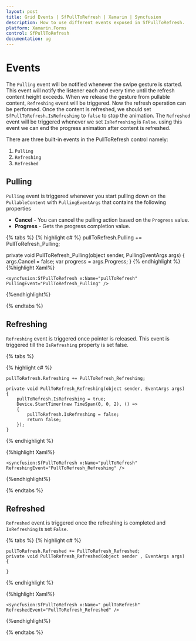 ```yaml
---
layout: post
title: Grid Events | SfPullToRefresh | Xamarin | Syncfusion
description: How to use different events exposed in SfPullToRefresh.
platform: Xamarin.Forms 
control: SfPullToRefresh 
documentation: ug
---
```


# Events

The `Pulling` event will be notified whenever the swipe gesture is started. This event will notify the listener each and every time until the refresh content height exceeds. When we release the gesture from pullable content, `Refreshing` event will be triggered. Now the refresh operation can be performed. Once the content is refreshed, we should set `SfPullToRefresh.IsRefreshing` to `false` to stop the animation. The `Refreshed` event will be triggered whenever we set `IsRefreshing` is `False`. using this event we can end the progress animation after content is refreshed. 

There are three built-in events in the PullToRefresh control namely:

1. `Pulling`
2. `Refreshing`
3. `Refreshed`

## Pulling

`Pulling` event is triggered whenever you start pulling down on the `PullableContent` with `PullingEventArgs` that contains the following properties

* **Cancel** - You can cancel the pulling action based on the `Progress` value.
* **Progress** - Gets the progress completion value.

{% tabs %}
{% highlight c# %}
  pullToRefresh.Pulling += PullToRefresh_Pulling;

  private void PullToRefresh_Pulling(object sender, PullingEventArgs args)
  {
    args.Cancel = false;
    var progress = args.Progress;
  }
{% endhighlight %}
{%highlight Xaml%}

    <syncfusion:SfPullToRefresh x:Name="pullToRefresh" PullingEvent="PullToRefresh_Pulling" />

{%endhighlight%}

{% endtabs %}

## Refreshing

`Refreshing` event is triggered once pointer is released. This event is triggered till the `IsRefreshing` property is set false.

{% tabs %}

{% highlight c# %}

    pullToRefresh.Refreshing += PullToRefresh_Refreshing;
   
    private void PullToRefresh_Refreshing(object sender, EventArgs args)
    {
        pullToRefresh.IsRefreshing = true;
        Device.StartTimer(new TimeSpan(0, 0, 2), () =>
        {
            pullToRefresh.IsRefreshing = false;
            return false;
        });
    }
{% endhighlight %}

{%highlight Xaml%}

    <syncfusion:SfPullToRefresh x:Name="pullToRefresh" RefreshingEvent="PullToRefresh_Refreshing" />

{%endhighlight%}


{% endtabs %}

## Refreshed

`Refreshed` event is triggered once the refreshing is completed and `IsRefreshing` is set `False`.

{% tabs %}
{% highlight c# %}

    pullToRefresh.Refreshed += PullToRefresh_Refreshed;
    private void PullToRefresh_Refreshed(object sender , EventArgs args)
    {
        
    }

{% endhighlight %}

{%highlight Xaml%}

    <syncfusion:SfPullToRefresh x:Name=" pullToRefresh" RefreshedEvent="PullToRefresh_Refreshed" />

{%endhighlight%}

{% endtabs %}